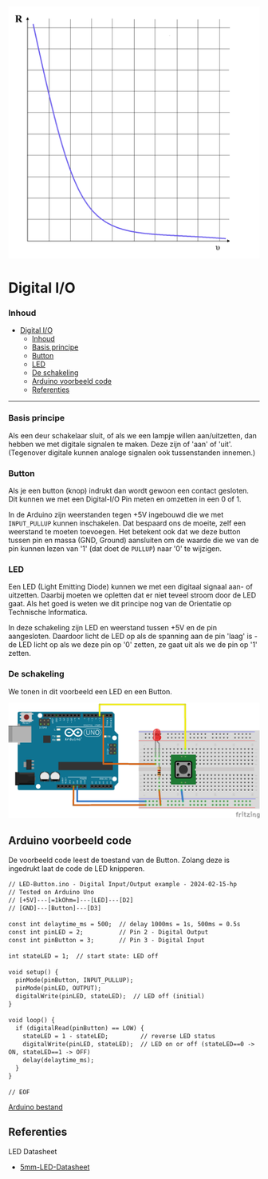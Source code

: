 ![logo](../img/Kennline_NTC.png) [](logo-id)

# Digital I/O [](title-id)

### Inhoud[](toc-id)

- [Digital I/O ](#digital-io-)
    - [Inhoud](#inhoud)
    - [Basis principe](#basis-principe)
    - [Button](#button)
    - [LED](#led)
    - [De schakeling](#de-schakeling)
  - [Arduino voorbeeld code](#arduino-voorbeeld-code)
  - [Referenties](#referenties)

---

### Basis principe

Als een deur schakelaar sluit, of als we een lampje willen aan/uitzetten, dan hebben we met digitale signalen te maken.
Deze zijn of 'aan' of 'uit'. (Tegenover digitale kunnen analoge signalen ook tussenstanden innemen.)

### Button

Als je een button (knop) indrukt dan wordt gewoon een contact gesloten.
Dit kunnen we met een Digital-I/O Pin meten en omzetten in een 0 of 1.

In de Arduino zijn weerstanden tegen +5V ingebouwd die we met `INPUT_PULLUP` kunnen inschakelen.
Dat bespaard ons de moeite, zelf een weerstand te moeten toevoegen. Het betekent ook dat we deze button tussen pin en massa (GND, Ground) aansluiten om de waarde die we van de pin kunnen lezen van '1' (dat doet de `PULLUP`) naar '0' te wijzigen.

### LED

Een LED (Light Emitting Diode) kunnen we met een digitaal signaal aan- of uitzetten. Daarbij moeten we opletten dat er niet teveel stroom door de LED gaat. Als het goed is weten we dit principe nog van de Orientatie op Technische Informatica.

In deze schakeling zijn LED en weerstand tussen +5V en de pin aangesloten. Daardoor licht de LED op als de spanning aan de pin 'laag' is - de LED licht op als we deze pin op '0' zetten, ze gaat uit als we de pin op '1' zetten.

### De schakeling

We tonen in dit voorbeeld een LED en een Button.

![LED-Button breadboard schakeling](LED-Button_bb.png)

## Arduino voorbeeld code

De voorbeeld code leest de toestand van de Button. Zolang deze is ingedrukt laat de code de LED knipperen.

```arduino
// LED-Button.ino - Digital Input/Output example - 2024-02-15-hp
// Tested on Arduino Uno
// [+5V]---[=1kOhm=]---[LED]---[D2]
// [GND]---[Button]---[D3]

const int delaytime_ms = 500;  // delay 1000ms = 1s, 500ms = 0.5s
const int pinLED = 2;          // Pin 2 - Digital Output
const int pinButton = 3;       // Pin 3 - Digital Input

int stateLED = 1;  // start state: LED off

void setup() {
  pinMode(pinButton, INPUT_PULLUP);
  pinMode(pinLED, OUTPUT);
  digitalWrite(pinLED, stateLED);  // LED off (initial)
}

void loop() {
  if (digitalRead(pinButton) == LOW) {
    stateLED = 1 - stateLED;         // reverse LED status
    digitalWrite(pinLED, stateLED);  // LED on or off (stateLED==0 -> ON, stateLED==1 -> OFF)
    delay(delaytime_ms);
  }
}

// EOF
```

[Arduino bestand](LED-Button/LED-Button.ino) 

## Referenties

LED Datasheet

- [5mm-LED-Datasheet](5mm-LED-Datasheet.pdf)
